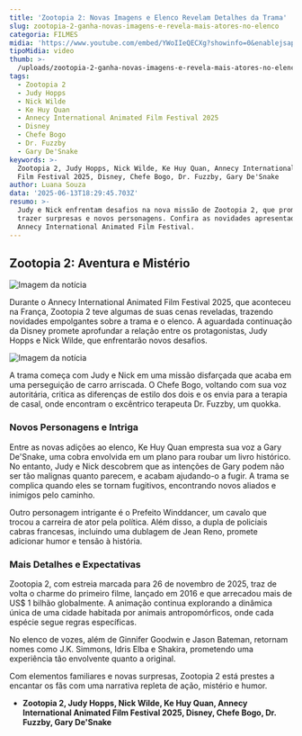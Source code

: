 ```yaml
---
title: 'Zootopia 2: Novas Imagens e Elenco Revelam Detalhes da Trama'
slug: zootopia-2-ganha-novas-imagens-e-revela-mais-atores-no-elenco
categoria: FILMES
midia: 'https://www.youtube.com/embed/YWoIIeQECXg?showinfo=0&enablejsapi=1'
tipoMidia: video
thumb: >-
  /uploads/zootopia-2-ganha-novas-imagens-e-revela-mais-atores-no-elenco-thumb.png
tags:
  - Zootopia 2
  - Judy Hopps
  - Nick Wilde
  - Ke Huy Quan
  - Annecy International Animated Film Festival 2025
  - Disney
  - Chefe Bogo
  - Dr. Fuzzby
  - Gary De'Snake
keywords: >-
  Zootopia 2, Judy Hopps, Nick Wilde, Ke Huy Quan, Annecy International Animated
  Film Festival 2025, Disney, Chefe Bogo, Dr. Fuzzby, Gary De'Snake
author: Luana Souza
data: '2025-06-13T18:29:45.703Z'
resumo: >-
  Judy e Nick enfrentam desafios na nova missão de Zootopia 2, que promete
  trazer surpresas e novos personagens. Confira as novidades apresentadas no
  Annecy International Animated Film Festival.
---
```


## Zootopia 2: Aventura e Mistério

![Imagem da notícia](https://cdn.ome.lt/-zYUy8BoDxn8Fad6CbOh0vFRWDw=/fit-in/837x500/smart/uploads/conteudo/fotos/image_83MYoWO.png)

Durante o Annecy International Animated Film Festival 2025, que aconteceu na França, Zootopia 2 teve algumas de suas cenas reveladas, trazendo novidades empolgantes sobre a trama e o elenco. A aguardada continuação da Disney promete aprofundar a relação entre os protagonistas, Judy Hopps e Nick Wilde, que enfrentarão novos desafios.

![Imagem da notícia](https://cdn.ome.lt/uxxJ8kf7VXoxgdyDXtWutevDNHw=/fit-in/837x500/smart/uploads/conteudo/fotos/image_1_0IQC7Qu.png)

A trama começa com Judy e Nick em uma missão disfarçada que acaba em uma perseguição de carro arriscada. O Chefe Bogo, voltando com sua voz autoritária, critica as diferenças de estilo dos dois e os envia para a terapia de casal, onde encontram o excêntrico terapeuta Dr. Fuzzby, um quokka.

### Novos Personagens e Intriga

Entre as novas adições ao elenco, Ke Huy Quan empresta sua voz a Gary De'Snake, uma cobra envolvida em um plano para roubar um livro histórico. No entanto, Judy e Nick descobrem que as intenções de Gary podem não ser tão malignas quanto parecem, e acabam ajudando-o a fugir. A trama se complica quando eles se tornam fugitivos, encontrando novos aliados e inimigos pelo caminho.

Outro personagem intrigante é o Prefeito Winddancer, um cavalo que trocou a carreira de ator pela política. Além disso, a dupla de policiais cabras francesas, incluindo uma dublagem de Jean Reno, promete adicionar humor e tensão à história.

### Mais Detalhes e Expectativas

Zootopia 2, com estreia marcada para 26 de novembro de 2025, traz de volta o charme do primeiro filme, lançado em 2016 e que arrecadou mais de US$ 1 bilhão globalmente. A animação continua explorando a dinâmica única de uma cidade habitada por animais antropomórficos, onde cada espécie segue regras específicas.

No elenco de vozes, além de Ginnifer Goodwin e Jason Bateman, retornam nomes como J.K. Simmons, Idris Elba e Shakira, prometendo uma experiência tão envolvente quanto a original.

Com elementos familiares e novas surpresas, Zootopia 2 está prestes a encantar os fãs com uma narrativa repleta de ação, mistério e humor.

- **Zootopia 2, Judy Hopps, Nick Wilde, Ke Huy Quan, Annecy International Animated Film Festival 2025, Disney, Chefe Bogo, Dr. Fuzzby, Gary De'Snake**
